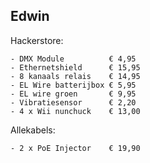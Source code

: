 ## Edwin

Hackerstore:
````
- DMX Module          € 4,95
- Ethernetshield      € 15,95
- 8 kanaals relais    € 14,95
- EL Wire batterijbox € 5,95
- EL wire groen       € 9,95
- Vibratiesensor      € 2,20
- 4 x Wii nunchuck    € 13,00
````
Allekabels:
````
- 2 x PoE Injector    € 19,90
````
